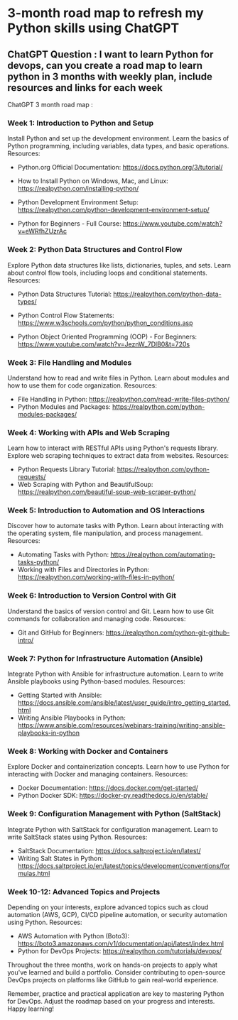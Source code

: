 # 3-month road map to refresh my Python skills using ChatGPT

## ChatGPT Question : I want to learn Python for devops, can you create a road map to learn python in 3 months with weekly plan, include resources and links for each week

ChatGPT 3 month road map :

### Week 1: Introduction to Python and Setup

Install Python and set up the development environment.
Learn the basics of Python programming, including variables, data types, and basic operations.
Resources:

- Python.org Official Documentation: https://docs.python.org/3/tutorial/
- How to Install Python on Windows, Mac, and Linux: https://realpython.com/installing-python/
- Python Development Environment Setup: https://realpython.com/python-development-environment-setup/

- Python for Beginners - Full Course: https://www.youtube.com/watch?v=eWRfhZUzrAc

### Week 2: Python Data Structures and Control Flow

Explore Python data structures like lists, dictionaries, tuples, and sets.
Learn about control flow tools, including loops and conditional statements.
Resources:

- Python Data Structures Tutorial: https://realpython.com/python-data-types/
- Python Control Flow Statements: https://www.w3schools.com/python/python_conditions.asp

- Python Object Oriented Programming (OOP) - For Beginners: https://www.youtube.com/watch?v=JeznW_7DlB0&t=720s

### Week 3: File Handling and Modules

Understand how to read and write files in Python.
Learn about modules and how to use them for code organization.
Resources:

- File Handling in Python: https://realpython.com/read-write-files-python/
- Python Modules and Packages: https://realpython.com/python-modules-packages/

### Week 4: Working with APIs and Web Scraping

Learn how to interact with RESTful APIs using Python's requests library.
Explore web scraping techniques to extract data from websites.
Resources:

- Python Requests Library Tutorial: https://realpython.com/python-requests/
- Web Scraping with Python and BeautifulSoup: https://realpython.com/beautiful-soup-web-scraper-python/

### Week 5: Introduction to Automation and OS Interactions

Discover how to automate tasks with Python.
Learn about interacting with the operating system, file manipulation, and process management.
Resources:

- Automating Tasks with Python: https://realpython.com/automating-tasks-python/
- Working with Files and Directories in Python: https://realpython.com/working-with-files-in-python/

### Week 6: Introduction to Version Control with Git

Understand the basics of version control and Git.
Learn how to use Git commands for collaboration and managing code.
Resources:

- Git and GitHub for Beginners: https://realpython.com/python-git-github-intro/

### Week 7: Python for Infrastructure Automation (Ansible)

Integrate Python with Ansible for infrastructure automation.
Learn to write Ansible playbooks using Python-based modules.
Resources:

- Getting Started with Ansible: https://docs.ansible.com/ansible/latest/user_guide/intro_getting_started.html
- Writing Ansible Playbooks in Python: https://www.ansible.com/resources/webinars-training/writing-ansible-playbooks-in-python

### Week 8: Working with Docker and Containers

Explore Docker and containerization concepts.
Learn how to use Python for interacting with Docker and managing containers.
Resources:

- Docker Documentation: https://docs.docker.com/get-started/
- Python Docker SDK: https://docker-py.readthedocs.io/en/stable/

### Week 9: Configuration Management with Python (SaltStack)

Integrate Python with SaltStack for configuration management.
Learn to write SaltStack states using Python.
Resources:

- SaltStack Documentation: https://docs.saltproject.io/en/latest/
- Writing Salt States in Python: https://docs.saltproject.io/en/latest/topics/development/conventions/formulas.html

### Week 10-12: Advanced Topics and Projects

Depending on your interests, explore advanced topics such as cloud automation (AWS, GCP), CI/CD pipeline automation, or security automation using Python.
Resources:

- AWS Automation with Python (Boto3): https://boto3.amazonaws.com/v1/documentation/api/latest/index.html
- Python for DevOps Projects: https://realpython.com/tutorials/devops/

Throughout the three months, work on hands-on projects to apply what you've learned and build a portfolio. Consider contributing to open-source DevOps projects on platforms like GitHub to gain real-world experience.

Remember, practice and practical application are key to mastering Python for DevOps. Adjust the roadmap based on your progress and interests. Happy learning!
